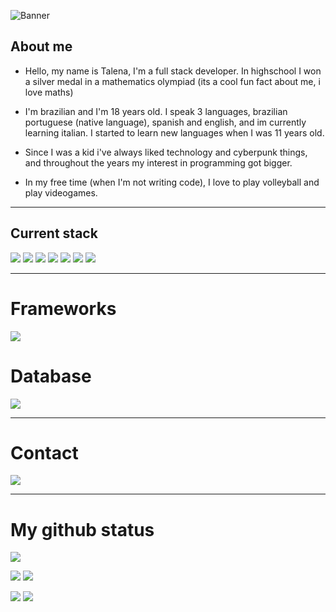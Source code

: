 ![Banner](https://github.com/user-attachments/assets/3b4c9c63-2bff-4824-b70a-b7de85a9b86d)



## About me

- Hello, my name is Talena, I'm a full stack developer. In highschool I won a silver medal in a mathematics olympiad (its a cool fun fact about me, i love maths)

- I'm brazilian and I'm 18 years old. I speak 3 languages, brazilian portuguese (native language), spanish and english, and im currently learning italian. I started to learn new languages when I was 11 years old. 

- Since I was a kid i've always liked technology and cyberpunk things, and throughout the years my interest in programming got bigger.

- In my free time (when I'm not writing code), I love to play volleyball and play videogames.
 ***

## Current stack
![](https://img.shields.io/badge/javascript-100000?style=for-the-badge&logo=javascript&logoColor=000000&labelColor=FFF300&color=FFF300)
![](https://img.shields.io/badge/css-100000?style=for-the-badge&logo=css3&logoColor=white&labelColor=079FB0&color=079FB0)
![](https://img.shields.io/badge/html5-100000?style=for-the-badge&logo=html5&logoColor=FFFFFF&labelColor=FF8800&color=FF8800)
![](https://img.shields.io/badge/PHP-100000?style=for-the-badge&logo=PHP&logoColor=white&labelColor=896696&color=896696)
![](https://img.shields.io/badge/json-100000?style=for-the-badge&logo=json&logoColor=FFFFFF&labelColor=A79F9F&color=A79F9F)
![](https://img.shields.io/badge/python-100000?style=for-the-badge&logo=python&logoColor=FFFFFF&labelColor=0049FF&color=0049FF)
![](https://img.shields.io/badge/react-100000?style=for-the-badge&logo=react&logoColor=white&labelColor=00B7FF&color=00B7FF)
***

# Frameworks
![](https://img.shields.io/badge/laravel-100000?style=for-the-badge&logo=laravel&logoColor=FFFFFF&labelColor=660A0A&color=660A0A)

# Database
![](https://img.shields.io/badge/MySQL-4479A1?style=for-the-badge&logo=mysql&logoColor=white)
***

# Contact
[![](https://img.shields.io/badge/gmail-100000?style=for-the-badge&logo=gmail&logoColor=FF0000&labelColor=FFFFFF&color=FFFFFF)](mailto:talenabarbosa7@gmail.com)
***

# My github status
![](http://github-profile-summary-cards.vercel.app/api/cards/profile-details?username=talenaa&theme=ayu_mirage)

![](http://github-profile-summary-cards.vercel.app/api/cards/productive-time?username=talenaa&theme=ayu_mirage&utcOffset=8)     ![](http://github-profile-summary-cards.vercel.app/api/cards/stats?username=talenaa&theme=ayu_mirage)  

![](http://github-profile-summary-cards.vercel.app/api/cards/repos-per-language?username=talenaa&theme=ayu_mirage) ![](http://github-profile-summary-cards.vercel.app/api/cards/most-commit-language?username=talenaa&theme=ayu_mirage)
